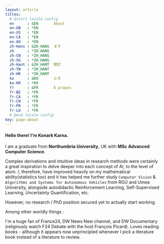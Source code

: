 ```yaml
---
layout: article
titles:
  # @start locale config
  en      : &EN       About
  en-GB   : *EN
  en-US   : *EN
  en-CA   : *EN
  en-AU   : *EN
  zh-Hans : &ZH_HANS  关于
  zh      : *ZH_HANS
  zh-CN   : *ZH_HANS
  zh-SG   : *ZH_HANS
  zh-Hant : &ZH_HANT  關於
  zh-TW   : *ZH_HANT
  zh-HK   : *ZH_HANT
  ko      : &KO       소개
  ko-KR   : *KO
  fr      : &FR       À propos
  fr-BE   : *FR
  fr-CA   : *FR
  fr-CH   : *FR
  fr-FR   : *FR
  fr-LU   : *FR
  # @end locale config
key: page-about
---
```


#### Hello there! I'm **Konark Karna**.

I am a graduate from **Northumbria University**, UK with **MSc Advanced Computer Science**.

Complex derivations and intuitive ideas in research methods were certainly a great inspiration to delve deeper into each concept of AI, to the level of atom. I, therefore, have improved heavily on my mathematical ability(statistics too) and it has helped me further study ``Computer Vision`` & ``Algorithms and Systems for Autonomous Vehicles`` from RGU and Umea University, alongside autodidactic Reinforcement Learning, Self-Supervised Learning, Uncertainty Quantification, etc.

However, no research / PhD position secured yet to actually start working.

Among other worldly things :

I'm a huge fan of France24, DW News New channel, and DW Documentary (religiously watch F24 Debate with the host François Picard). Loves reading books - although it appears now unprincipled whenever I pick a literature book instead of a literature to review.
